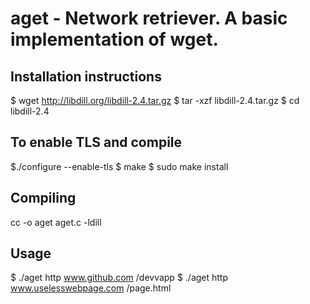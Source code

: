 # aget - Network retriever. A basic implementation of wget. 


## Installation instructions
$ wget http://libdill.org/libdill-2.4.tar.gz
$ tar -xzf libdill-2.4.tar.gz
$ cd libdill-2.4

## To enable TLS and compile
$./configure --enable-tls
$ make
$ sudo make install



## Compiling
cc -o aget aget.c -ldill

## Usage
$ ./aget http www.github.com /devvapp
$ ./aget http www.uselesswebpage.com /page.html